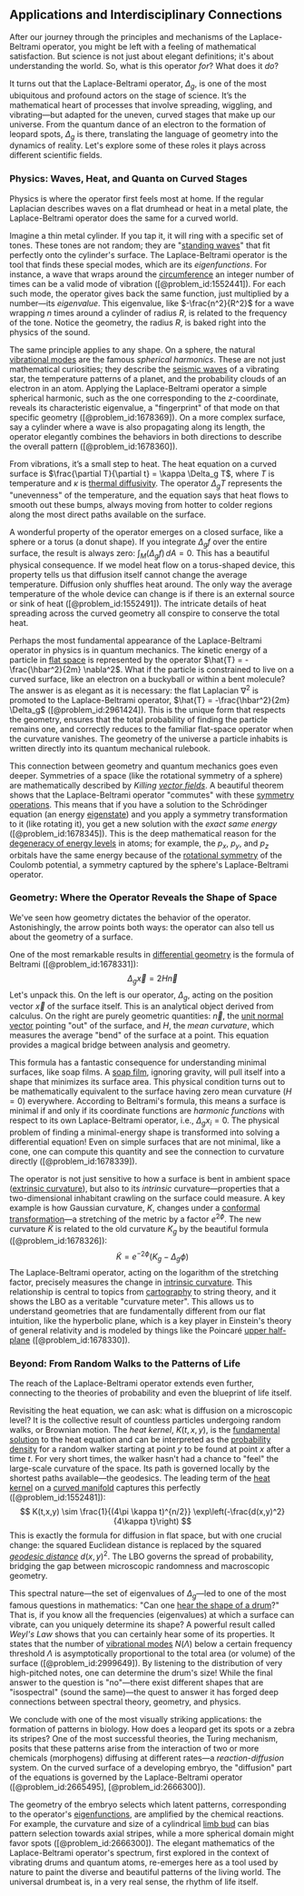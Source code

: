 ## Applications and Interdisciplinary Connections

After our journey through the principles and mechanisms of the Laplace-Beltrami operator, you might be left with a feeling of mathematical satisfaction. But science is not just about elegant definitions; it's about understanding the world. So, what is this operator *for*? What does it *do*?

It turns out that the Laplace-Beltrami operator, $\Delta_g$, is one of the most ubiquitous and profound actors on the stage of science. It’s the mathematical heart of processes that involve spreading, wiggling, and vibrating—but adapted for the uneven, curved stages that make up our universe. From the quantum dance of an electron to the formation of leopard spots, $\Delta_g$ is there, translating the language of geometry into the dynamics of reality. Let's explore some of these roles it plays across different scientific fields.

### Physics: Waves, Heat, and Quanta on Curved Stages

Physics is where the operator first feels most at home. If the regular Laplacian describes waves on a flat drumhead or heat in a metal plate, the Laplace-Beltrami operator does the same for a curved world.

Imagine a thin metal cylinder. If you tap it, it will ring with a specific set of tones. These tones are not random; they are "[standing waves](@article_id:148154)" that fit perfectly onto the cylinder's surface. The Laplace-Beltrami operator is the tool that finds these special modes, which are its *eigenfunctions*. For instance, a wave that wraps around the [circumference](@article_id:263108) an integer number of times can be a valid mode of vibration ([@problem_id:1552441]). For each such mode, the operator gives back the same function, just multiplied by a number—its *eigenvalue*. This eigenvalue, like $-\frac{n^2}{R^2}$ for a wave wrapping $n$ times around a cylinder of radius $R$, is related to the frequency of the tone. Notice the geometry, the radius $R$, is baked right into the physics of the sound.

The same principle applies to any shape. On a sphere, the natural [vibrational modes](@article_id:137394) are the famous *spherical harmonics*. These are not just mathematical curiosities; they describe the [seismic waves](@article_id:164491) of a vibrating star, the temperature patterns of a planet, and the probability clouds of an electron in an atom. Applying the Laplace-Beltrami operator a simple spherical harmonic, such as the one corresponding to the $z$-coordinate, reveals its characteristic eigenvalue, a "fingerprint" of that mode on that specific geometry ([@problem_id:1678369]). On a more complex surface, say a cylinder where a wave is also propagating along its length, the operator elegantly combines the behaviors in both directions to describe the overall pattern ([@problem_id:1678360]).

From vibrations, it’s a small step to heat. The heat equation on a curved surface is $\frac{\partial T}{\partial t} = \kappa \Delta_g T$, where $T$ is temperature and $\kappa$ is [thermal diffusivity](@article_id:143843). The operator $\Delta_g T$ represents the "unevenness" of the temperature, and the equation says that heat flows to smooth out these bumps, always moving from hotter to colder regions along the most direct paths available on the surface.

A wonderful property of the operator emerges on a closed surface, like a sphere or a torus (a donut shape). If you integrate $\Delta_g f$ over the entire surface, the result is always zero: $\int_M (\Delta_g f) \, dA = 0$. This has a beautiful physical consequence. If we model heat flow on a torus-shaped device, this property tells us that diffusion itself cannot change the average temperature. Diffusion only shuffles heat around. The only way the average temperature of the whole device can change is if there is an external source or sink of heat ([@problem_id:1552491]). The intricate details of heat spreading across the curved geometry all conspire to conserve the total heat.

Perhaps the most fundamental appearance of the Laplace-Beltrami operator in physics is in quantum mechanics. The kinetic energy of a particle in [flat space](@article_id:204124) is represented by the operator $\hat{T} = -\frac{\hbar^2}{2m} \nabla^2$. What if the particle is constrained to live on a curved surface, like an electron on a buckyball or within a bent molecule? The answer is as elegant as it is necessary: the flat Laplacian $\nabla^2$ is promoted to the Laplace-Beltrami operator, $\hat{T} = -\frac{\hbar^2}{2m} \Delta_g$ ([@problem_id:2961424]). This is the unique form that respects the geometry, ensures that the total probability of finding the particle remains one, and correctly reduces to the familiar flat-space operator when the curvature vanishes. The geometry of the universe a particle inhabits is written directly into its quantum mechanical rulebook.

This connection between geometry and quantum mechanics goes even deeper. Symmetries of a space (like the rotational symmetry of a sphere) are mathematically described by *Killing [vector fields](@article_id:160890)*. A beautiful theorem shows that the Laplace-Beltrami operator "commutes" with these [symmetry operations](@article_id:142904). This means that if you have a solution to the Schrödinger equation (an energy [eigenstate](@article_id:201515)) and you apply a symmetry transformation to it (like rotating it), you get a new solution with the *exact same energy* ([@problem_id:1678345]). This is the deep mathematical reason for the [degeneracy of energy levels](@article_id:178411) in atoms; for example, the $p_x$, $p_y$, and $p_z$ orbitals have the same energy because of the [rotational symmetry](@article_id:136583) of the Coulomb potential, a symmetry captured by the sphere's Laplace-Beltrami operator.

### Geometry: Where the Operator Reveals the Shape of Space

We've seen how geometry dictates the behavior of the operator. Astonishingly, the arrow points both ways: the operator can also tell us about the geometry of a surface.

One of the most remarkable results in [differential geometry](@article_id:145324) is the formula of Beltrami ([@problem_id:1678331]):
$$ \Delta_g \vec{x} = 2H\vec{n} $$
Let's unpack this. On the left is our operator, $\Delta_g$, acting on the position vector $\vec{x}$ of the surface itself. This is an analytical object derived from calculus. On the right are purely geometric quantities: $\vec{n}$, the [unit normal vector](@article_id:178357) pointing "out" of the surface, and $H$, the *mean curvature*, which measures the average "bend" of the surface at a point. This equation provides a magical bridge between analysis and geometry.

This formula has a fantastic consequence for understanding minimal surfaces, like soap films. A [soap film](@article_id:267134), ignoring gravity, will pull itself into a shape that minimizes its surface area. This physical condition turns out to be mathematically equivalent to the surface having zero mean curvature ($H=0$) everywhere. According to Beltrami's formula, this means a surface is minimal if and only if its coordinate functions are *harmonic functions* with respect to its own Laplace-Beltrami operator, i.e., $\Delta_g x_i=0$. The physical problem of finding a minimal-energy shape is transformed into solving a differential equation! Even on simple surfaces that are not minimal, like a cone, one can compute this quantity and see the connection to curvature directly ([@problem_id:1678339]).

The operator is not just sensitive to how a surface is bent in ambient space ([extrinsic curvature](@article_id:159911)), but also to its *intrinsic* curvature—properties that a two-dimensional inhabitant crawling on the surface could measure. A key example is how Gaussian curvature, $K$, changes under a [conformal transformation](@article_id:192788)—a stretching of the metric by a factor $e^{2\phi}$. The new curvature $\tilde{K}$ is related to the old curvature $K_g$ by the beautiful formula ([@problem_id:1678326]):
$$ \tilde{K} = e^{-2\phi}(K_g - \Delta_g \phi) $$
The Laplace-Beltrami operator, acting on the logarithm of the stretching factor, precisely measures the change in [intrinsic curvature](@article_id:161207). This relationship is central to topics from [cartography](@article_id:275677) to string theory, and it shows the LBO as a veritable "curvature meter". This allows us to understand geometries that are fundamentally different from our flat intuition, like the hyperbolic plane, which is a key player in Einstein's theory of general relativity and is modeled by things like the Poincaré [upper half-plane](@article_id:198625) ([@problem_id:1678330]).

### Beyond: From Random Walks to the Patterns of Life

The reach of the Laplace-Beltrami operator extends even further, connecting to the theories of probability and even the blueprint of life itself.

Revisiting the heat equation, we can ask: what is diffusion on a microscopic level? It is the collective result of countless particles undergoing random walks, or Brownian motion. The *heat kernel*, $K(t, x, y)$, is the [fundamental solution](@article_id:175422) to the heat equation and can be interpreted as the [probability density](@article_id:143372) for a random walker starting at point $y$ to be found at point $x$ after a time $t$. For very short times, the walker hasn't had a chance to "feel" the large-scale curvature of the space. Its path is governed locally by the shortest paths available—the geodesics. The leading term of the [heat kernel](@article_id:171547) on a [curved manifold](@article_id:267464) captures this perfectly ([@problem_id:1552481]):
$$ K(t,x,y) \sim \frac{1}{(4\pi \kappa t)^{n/2}} \exp\left(-\frac{d(x,y)^2}{4\kappa t}\right) $$
This is exactly the formula for diffusion in flat space, but with one crucial change: the squared Euclidean distance is replaced by the squared *[geodesic distance](@article_id:159188)* $d(x,y)^2$. The LBO governs the spread of probability, bridging the gap between microscopic randomness and macroscopic geometry.

This spectral nature—the set of eigenvalues of $\Delta_g$—led to one of the most famous questions in mathematics: "Can one [hear the shape of a drum](@article_id:186739)?" That is, if you know all the frequencies (eigenvalues) at which a surface can vibrate, can you uniquely determine its shape? A powerful result called *Weyl's Law* shows that you can certainly hear some of its properties. It states that the number of [vibrational modes](@article_id:137394) $N(\Lambda)$ below a certain frequency threshold $\Lambda$ is asymptotically proportional to the total area (or volume) of the surface ([@problem_id:2999649]). By listening to the distribution of very high-pitched notes, one can determine the drum's size! While the final answer to the question is "no"—there exist different shapes that are "isospectral" (sound the same)—the quest to answer it has forged deep connections between spectral theory, geometry, and physics.

We conclude with one of the most visually striking applications: the formation of patterns in biology. How does a leopard get its spots or a zebra its stripes? One of the most successful theories, the Turing mechanism, posits that these patterns arise from the interaction of two or more chemicals (morphogens) diffusing at different rates—a *reaction-diffusion* system. On the curved surface of a developing embryo, the "diffusion" part of the equations is governed by the Laplace-Beltrami operator ([@problem_id:2665495], [@problem_id:2666300]).

The geometry of the embryo selects which latent patterns, corresponding to the operator's [eigenfunctions](@article_id:154211), are amplified by the chemical reactions. For example, the curvature and size of a cylindrical [limb bud](@article_id:267751) can bias pattern selection towards axial stripes, while a more spherical domain might favor spots ([@problem_id:2666300]). The elegant mathematics of the Laplace-Beltrami operator's spectrum, first explored in the context of vibrating drums and quantum atoms, re-emerges here as a tool used by nature to paint the diverse and beautiful patterns of the living world. The universal drumbeat is, in a very real sense, the rhythm of life itself.